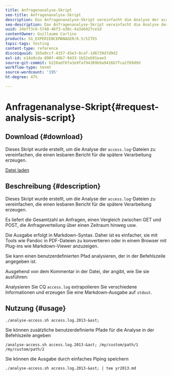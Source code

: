 ```yaml
---
title: Anfragenanalyse-Skript
seo-title: Anfragenanalyse-Skript
description: Das Anfragenanalyse-Skript vereinfacht die Analyse der access.log-Dateien und erzeugt einen lesbaren Bericht für die spätere Verarbeitung.
seo-description: Das Anfragenanalyse-Skript vereinfacht die Analyse der access.log-Dateien und erzeugt einen lesbaren Bericht für die spätere Verarbeitung.
uuid: 24eff3c6-5748-46f3-a30c-4a3a6427ce1d
contentOwner: Guillaume Carlino
products: SG_EXPERIENCEMANAGER/6.5/SITES
topic-tags: testing
content-type: reference
discoiquuid: 1b5e0ccf-4157-45e3-8caf-1d6739d7d9d2
exl-id: e14a9cda-890f-46b7-9433-1b52eb91eae3
source-git-commit: b220adf6fa3e9faf94389b9a9416b7fca2f89d9d
workflow-type: tm+mt
source-wordcount: '195'
ht-degree: 47%

---
```


# Anfragenanalyse-Skript{#request-analysis-script}

## Download {#download}

Dieses Skript wurde erstellt, um die Analyse der `access.log`-Dateien zu vereinfachen, die einen lesbaren Bericht für die spätere Verarbeitung erzeugen.

[Datei laden](assets/analyse-access.sh)

## Beschreibung {#description}

Dieses Skript wurde erstellt, um die Analyse der `access.log`-Dateien zu vereinfachen, die einen lesbaren Bericht für die spätere Verarbeitung erzeugen.

Es liefert die Gesamtzahl an Anfragen, einen Vergleich zwischen GET und POST, die Anfrageverteilung über einen Zeitraum hinweg usw.

Die Ausgabe erfolgt in Markdown-Syntax. Daher ist es einfacher, sie mit Tools wie Pandoc in PDF-Dateien zu konvertieren oder in einem Browser mit Plug-ins wie Markdown-Viewer anzuzeigen.

Sie kann einen benutzerdefinierten Pfad analysieren, der in der Befehlszeile angegeben ist.

Ausgehend von dem Kommentar in der Datei, der angibt, wie Sie sie ausführen:

Analysieren Sie CQ `access.log` extrapolieren Sie verschiedene Informationen und erzeugen Sie eine Markdown-Ausgabe auf `stdout`.

## Nutzung {#usage}

`./analyse-access.sh access.log.2013-&ast;`

Sie können zusätzliche benutzerdefinierte Pfade für die Analyse in der Befehlszeile angeben

`/analyse-access.sh access.log.2013-&ast; /my/custom/path/1 /my/custom/path/2`

Sie können die Ausgabe durch einfaches Piping speichern

`./analyse-access.sh access.log.2013-&ast; | tee yr2013.md`
